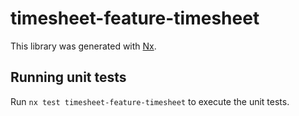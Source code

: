 # timesheet-feature-timesheet

This library was generated with [Nx](https://nx.dev).

## Running unit tests

Run `nx test timesheet-feature-timesheet` to execute the unit tests.
